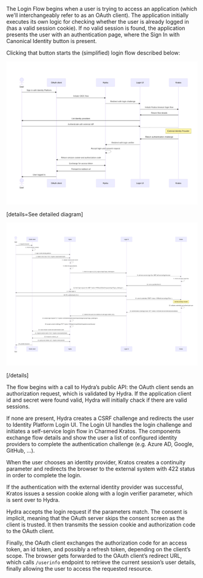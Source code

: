 The Login Flow begins when a user is trying to access an application (which we'll interchangeably refer to as an OAuth client). The application initially executes its own logic for checking whether the user is already logged in (has a valid session cookie). If no valid session is found, the application presents the user with an authentication page, where the Sign In with Canonical Identity button is present.

Clicking that button starts the (simplified) login flow described below: 

![Alt text]( https://raw.githubusercontent.com/canonical/canonical-identity-platform-docs/main/Diagram_sources/login-flow.png "Simplified Login Flow")

[details=See detailed diagram]

![Alt text]( https://raw.githubusercontent.com/canonical/canonical-identity-platform-docs/main/Diagram_sources/login-flow-detailed.png "Detailed Login Flow")

[/details]

The flow begins with a call to Hydra’s public API: the OAuth client sends an authorization request, which is validated by Hydra. If the application client id and secret were found valid, Hydra will initially chack if there are valid sessions.

If none are present, Hydra creates a CSRF challenge and redirects the user to Identity Platform Login UI. The Login UI handles the login challenge and initiates a self-service login flow in Charmed Kratos. The components exchange flow details and show the user a list of configured identity providers to complete the authentication challenge (e.g. Azure AD, Google, GitHub, …).

When the user chooses an identity provider, Kratos creates a continuity parameter and redirects the browser to the external system with 422 status in order to complete the login.

If the authentication with the external identity provider was successful, Kratos issues a session cookie along with a login verifier parameter, which is sent over to Hydra.

Hydra accepts the login request if the parameters match. The consent is implicit, meaning that the OAuth server skips the consent screen as the client is trusted. It then transmits the session cookie and authorization code to the OAuth client.

Finally, the OAuth client exchanges the authorization code for an access token, an id token, and possibly a refresh token, depending on the client’s scope. The browser gets forwarded to the OAuth client’s redirect URL, which calls `/userinfo` endpoint to retrieve the current session’s user details, finally allowing the user to access the requested resource.
